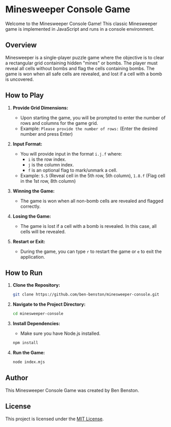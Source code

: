 # Minesweeper Console Game

Welcome to the Minesweeper Console Game! This classic Minesweeper game is implemented in JavaScript and runs in a console environment.

## Overview

Minesweeper is a single-player puzzle game where the objective is to clear a rectangular grid containing hidden "mines" or bombs. The player must reveal all cells without bombs and flag the cells containing bombs. The game is won when all safe cells are revealed, and lost if a cell with a bomb is uncovered.

## How to Play

1. **Provide Grid Dimensions:**
   - Upon starting the game, you will be prompted to enter the number of rows and columns for the game grid.
   - Example: `Please provide the number of rows:` (Enter the desired number and press Enter)

2. **Input Format:**
   - You will provide input in the format `i.j.f` where:
     - `i` is the row index.
     - `j` is the column index.
     - `f` is an optional flag to mark/unmark a cell.
   - Example: `5.5` (Reveal cell in the 5th row, 5th column), `1.8.f` (Flag cell in the 1st row, 8th column)

3. **Winning the Game:**
   - The game is won when all non-bomb cells are revealed and flagged correctly.

4. **Losing the Game:**
   - The game is lost if a cell with a bomb is revealed. In this case, all cells will be revealed.

5. **Restart or Exit:**
   - During the game, you can type `r` to restart the game or `e` to exit the application.

## How to Run

1. **Clone the Repository:**
   ```bash
   git clone https://github.com/ben-benston/minesweeper-console.git
   ```

2. **Navigate to the Project Directory:**
   ```bash
   cd minesweeper-console
   ```

3. **Install Dependencies:**
   - Make sure you have Node.js installed.
   ```bash
   npm install
   ```

4. **Run the Game:**
   ```bash
   node index.mjs
   ```

## Author

This Minesweeper Console Game was created by Ben Benston.

## License

This project is licensed under the [MIT License](LICENSE).
